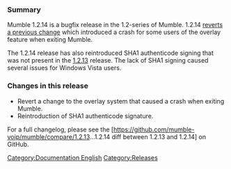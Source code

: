 ### Summary

Mumble 1.2.14 is a bugfix release in the 1.2-series of Mumble. 1.2.14
[reverts a previous
change](https://github.com/mumble-voip/mumble/commit/6f3bacbded1b91c8eff6d13de436d9650aaf36e1)
which introduced a crash for some users of the overlay feature when
exiting Mumble.

The 1.2.14 release has also reintroduced SHA1 authenticode signing that
was not present in the [1.2.13](1.2.13 "wikilink") release. The lack of
SHA1 signing caused several issues for Windows Vista users.

### Changes in this release

  - Revert a change to the overlay system that caused a crash when
    exiting Mumble.
  - Reintroduction of SHA1 authenticode signature.

For a full changelog, please see the
\[<https://github.com/mumble-voip/mumble/compare/1.2.13>...1.2.14 diff
between 1.2.13 and 1.2.14\] on GitHub.

[Category:Documentation
English](Category:Documentation_English "wikilink")
[Category:Releases](Category:Releases "wikilink")